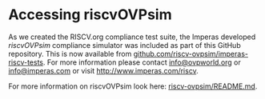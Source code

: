 # Accessing riscvOVPsim

As we created the RISCV.org compliance test suite, the Imperas developed _riscvOVPsim_ compliance simulator was included as part of this GitHub repository. 
This is now available from [github.com/riscv-ovpsim/imperas-riscv-tests](https://github.com/riscv-ovpsim/imperas-riscv-tests). For more information please contact info@ovpworld.org or info@imperas.com or visit http://www.imperas.com/riscv.

For more information on riscvOVPsim look here: [riscv-ovpsim/README.md](../../riscv-ovpsim/README.md).


